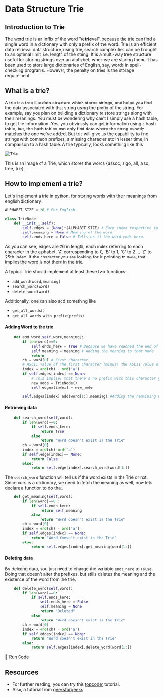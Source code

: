# Data Structure Trie

## Introduction to Trie

The word trie is an inflix of the word "re**trie**val", because the trie can find a single word in a dictionary with only a prefix of the word.
Trie is an efficient data retrieval data structure, using trie, search complexities can be brought to an optimal limit, i.e. length of the string.
It is a multi-way tree structure useful for storing strings over an alphabet, when we are storing them.
It has been used to store large dictionaries of English, say, words in spell-checking programs.
However, the penalty on tries is the storage requirement.

## What is a trie?

A trie is a tree like data structure which stores strings, and helps you find the data associated with that string using the prefix of the string.
For example, say you plan on building a dictionary to store strings along with their meanings. You must be wondering why can't I simply use a hash table, to get the information.
Yes, you obviously can get information using a hash table, but, the hash tables can only find data where the string exactly matches the one we've added. But trie will give us the capability to find strings with common prefixes, a missing character etc in lesser time, in comparison to a hash table.
A trie typically, looks something like this,

![Trie](https://community.topcoder.com/i/education/alg_tries.png)

This is an image of a Trie, which stores the words {assoc, algo, all, also, tree, trie}.

## How to implement a trie?

Let's implement a trie in python, for storing words with their meanings from english dictionary.

```python
ALPHABET_SIZE = 26 # For English

class TrieNode:
	def __init__(self):
		self.edges = [None]*(ALPHABET_SIZE) # Each index respective to each character.
		self.meaning = None # Meaning of the word.
		self.ends_here = False # Tells us if the word ends here.
```
As you can see, edges are 26 in length, each index referring to each character in the alphabet. 'A' corresponding to 0, 'B' to 1, 'C' to 2 ... 'Z' to 25th index. If the character you are looking for is pointing to `None`, that implies the word is not there in the trie.

A typical Trie should implement at least these two functions:

- `add_word(word,meaning)`
- `search_word(word)`
- `delete_word(word)`

Additionally, one can also add something like

- `get_all_words()`
- `get_all_words_with_prefix(prefix)`

#### Adding Word to the trie

```python
	def add_word(self,word,meaning):
		if len(word)==0:
			self.ends_here = True # Because we have reached the end of the word
			self.meaning = meaning # Adding the meaning to that node
			return
		ch = word[0] # First character
		# ASCII value of the first character (minus) the ASCII value of 'a'-> the first character of our ALPHABET gives us the index of the edge we have to look up.
		index = ord(ch) - ord('a')
		if self.edges[index] == None:
			# This implies that there's no prefix with this character yet.
			new_node = TrieNode()
			self.edges[index] = new_node

		self.edges[index].add(word[1:],meaning) #Adding the remaining word

```

#### Retrieving data

```python
	def search_word(self,word):
		if len(word)==0:
			if self.ends_here:
				return True
			else:
				return "Word doesn't exist in the Trie"
		ch = word[0]
		index = ord(ch)-ord('a')
		if self.edge[index]== None:
			return False
		else:
			return self.edge[index].search_word(word[1:])

```

The `search_word` function will tell us if the word exists in the Trie or not. Since ours is a dictionary, we need to fetch the meaning as well, now lets declare a function to do that.

```python
	def get_meaning(self,word):
		if len(word)==0 :
			if self.ends_here:
				return self.meaning
			else:
				return "Word doesn't exist in the Trie"
		ch = word[0]
		index = ord(ch) - ord('a')
		if self.edges[index] == None:
			return "Word doesn't exist in the Trie"
		else:
			return self.edges[index].get_meaning(word[1:])
```

#### Deleting data

By deleting data, you just need to change the variable `ends_here` to `False`. Doing that doesn't alter the prefixes, but stills deletes the meaning and the existence of the word from the trie.

```python
	def delete_word(self,word):
		if len(word)==0:
			if self.ends_here:
				self.ends_here = False
				self.meaning = None
				return "Deleted"
			else:
				return "Word doesn't exist in the Trie"
		ch = word[0]
		index = ord(ch) - ord('a')
		if self.edges[index] == None:
			return "Word doesn't exist in the Trie"
		else:
			return self.edges[index].delete_word(word[1:])
```

:rocket: [Run Code](https://repl.it/CWbr)

## Resources

- For further reading, you can try this [topcoder](https://www.topcoder.com/community/data-science/data-science-tutorials/using-tries/) tutorial.
- Also, a tutorial from [geeksforgeeks](http://www.geeksforgeeks.org/trie-insert-and-search/)
